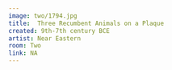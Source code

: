 ```yaml
---
image: two/1794.jpg
title:  Three Recumbent Animals on a Plaque
created: 9th-7th century BCE
artist: Near Eastern
room: Two
link: NA
---
```



